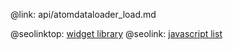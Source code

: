 @link: api/atomdataloader_load.md

@seolinktop: [widget library](https://webix.com)
@seolink: [javascript list](https://webix.com/widget/list/)